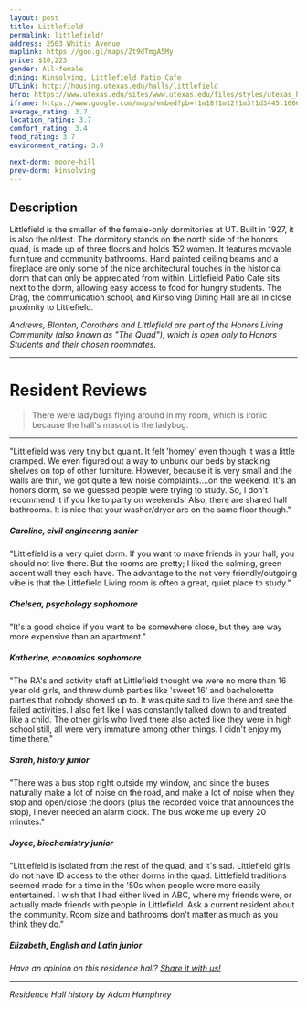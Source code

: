 ```yaml
---
layout: post
title: Littlefield
permalink: littlefield/
address: 2503 Whitis Avenue
maplink: https://goo.gl/maps/Zt9dTmgA5My
price: $10,223
gender: All-female
dining: Kinsolving, Littlefield Patio Cafe
UTLink: http://housing.utexas.edu/halls/littlefield
hero: https://www.utexas.edu/sites/www.utexas.edu/files/styles/utexas_hero_photo_image/public/hero-photos/maincampus_hero.jpg?itok=i1E3qQY4
iframe: https://www.google.com/maps/embed?pb=!1m18!1m12!1m3!1d3445.1666371083256!2d-97.74192908487014!3d30.28931741391796!2m3!1f0!2f0!3f0!3m2!1i1024!2i768!4f13.1!3m3!1m2!1s0x8644b582ef37abf9%3A0xb4cc8e5d47cdd4da!2sLittlefield+Dormitory%2C+2503+Whitis+Ave%2C+Austin%2C+TX+78705!5e0!3m2!1sen!2sus!4v1462317918455
average_rating: 3.7
location_rating: 3.7
comfort_rating: 3.4
food_rating: 3.7
environment_rating: 3.9

next-dorm: moore-hill
prev-dorm: kinsolving
---
```


## Description ##

Littlefield is the smaller of the female-only dormitories at UT. Built in 1927, it is also the oldest. The dormitory stands on the north side of the honors quad, is made up of three floors and holds 152 women. It features movable furniture and community bathrooms. Hand painted ceiling beams and a fireplace are only some of the nice architectural touches in the historical dorm that can only be appreciated from within. Littlefield Patio Cafe sits next to the dorm, allowing easy access to food for hungry students. The Drag, the communication school, and Kinsolving Dining Hall are all in close proximity to Littlefield.

*Andrews, Blanton, Carothers and Littlefield are part of the Honors Living Community (also known as "The Quad"), which is open only to Honors Students and their chosen roommates.*

---

# Resident Reviews #

> There were ladybugs flying around in my room, which is ironic because the hall's mascot is the ladybug.

---

"Littlefield was very tiny but quaint. It felt 'homey' even though it was a little cramped. We even figured out a way to unbunk our beds by stacking shelves on top of other furniture. However, because it is very small and the walls are thin, we got quite a few noise complaints....on the weekend. It's an honors dorm, so we guessed people were trying to study. So, I don't recommend it if you like to party on weekends! Also, there are shared hall bathrooms. It is nice that your washer/dryer are on the same floor though." 

##### Caroline, civil engineering senior #####

"Littlefield is a very quiet dorm. If you want to make friends in your hall, you should not live there. But the rooms are pretty; I liked the calming, green accent wall they each have. The advantage to the not very friendly/outgoing vibe is that the Littlefield Living room is often a great, quiet place to study."

##### Chelsea, psychology sophomore #####

"It's a good choice if you want to be somewhere close, but they are way more expensive than an apartment."

##### Katherine, economics sophomore #####

"The RA's and activity staff at Littlefield thought we were no more than 16 year old girls, and threw dumb parties like 'sweet 16' and bachelorette parties that nobody showed up to. It was quite sad to live there and see the failed activities. I also felt like I was constantly talked down to and treated like a child. The other girls who lived there also acted like they were in high school still, all were very immature among other things. I didn't enjoy my time there."

##### Sarah, history junior #####

"There was a bus stop right outside my window, and since the buses naturally make a lot of noise on the road, and make a lot of noise when they stop and open/close the doors (plus the recorded voice that announces the stop), I never needed an alarm clock. The bus woke me up every 20 minutes."

##### Joyce, biochemistry junior #####

"Littlefield is isolated from the rest of the quad, and it's sad. Littlefield girls do not have ID access to the other dorms in the quad. Littlefield traditions seemed made for a time in the '50s when people were more easily entertained. I wish that I had either lived in ABC, where my friends were, or actually made friends with people in Littlefield. Ask a current resident about the community. Room size and bathrooms don't matter as much as you think they do."

##### Elizabeth, English and Latin junior #####

_Have an opinion on this residence hall? [Share it with us!](https://goo.gl/forms/2FQQ17t7YAfFhlZT2)_

---

_Residence Hall history by Adam Humphrey_